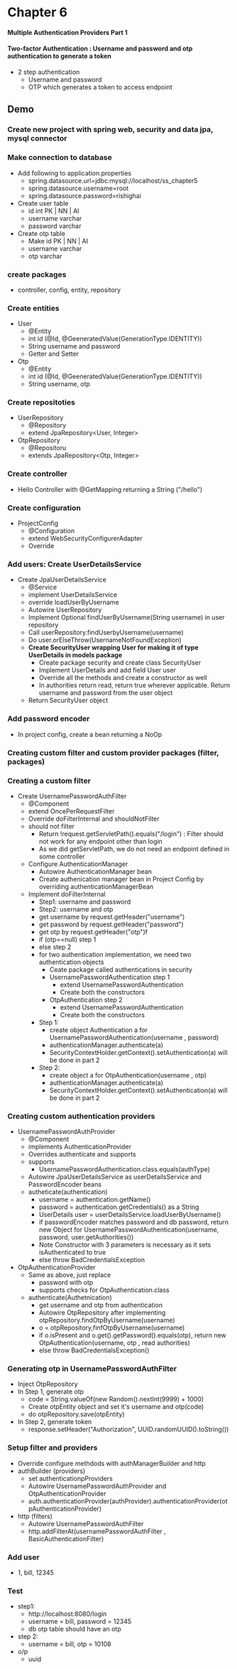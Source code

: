 # Chapter 6

#### Multiple Authentication Providers Part 1
#### Two-factor Authentication : Username and password and otp authentication to generate a token

- 2 step authentication
    - Username and password
    - OTP which generates a token to access endpoint

## Demo

### Create new project with spring web, security and data jpa, mysql connector

### Make connection to database
- Add following to application.properties
    - spring.datasource.url=jdbc:mysql://localhost/ss_chapter5
    - spring.datasource.username=root
    - spring.datasource.password=rishighai
- Create user table
    - id int PK | NN | AI
    - username varchar
    - password varchar
- Create otp table
    - Make id PK | NN | AI
    - username varchar
    - otp varchar
    
### create packages
- controller, config, entity, repository

### Create entities
- User
    - @Entity
    - int id (@Id, @GeeneratedValue(GenerationType.IDENTITY))
    - String username and password
    - Getter and Setter
- Otp
    - @Entity
    - int id (@Id, @GeeneratedValue(GenerationType.IDENTITY))
    - String username, otp
    
### Create repositoties
- UserRepository
    - @Repository
    - extend JpaRepository<User, Integer>
- OtpRepository
    - @Repositoru
    - extends JpaRepository<Otp, Integer>

### Create controller
- Hello Controller with @GetMapping returning a String ("/hello")

### Create configuration
- ProjectConfig
    - @Configuration
    - extend WebSecurityConfigurerAdapter
    - Override
    
### Add users: Create UserDetailsService
- Create JpaUserDetailsService
    - @Service
    - implement UserDetailsService
    - override loadUserByUsername
    - Autowire UserRepository
    - Implement Optional<User> findUserByUsername(String username) in user repository
    - Call userRepository.findUserbyUsername(username)
    - Do user.orElseThrow(UsernameNotFoundException)
    - <b>Create SecurityUser wrapping User for making it of type UserDetails in models package</b>
        - Create package security and create class SecurityUser
        - Implement UserDetails and add field User user
        - Override all the methods  and create a constructor as well
        - In authorities return read, return true wherever applicable. Return username and password from the user object
    - Return SecurityUser object
    
### Add password encoder
- In project config, create a bean returning a NoOp

### Creating custom filter and custom provider packages (filter, packages)

### Creating a custom filter
- Create UsernamePasswordAuthFilter
    - @Component
    - extend OncePerRequestFilter
    - Override doFilterInternal and shouldNotFilter
    - should not filter
        - Return !request.getServletPath().equals("/login") : Filter should not work for any endpoint other than login
        - As we did getServletPath, we do not need an endpoint defined in some controller
    - Configure AuthenticationManager
        - Autowire AuthenticationManager bean
        - Create authenication manager bean in Project Config by overriding authenticationManagerBean
    - Implement doFilterInternal
        - Step1: username and password
        - Step2: username and otp
        - get username by request.getHeader("username")
        - get password by request.getHeader("password")
        - get otp by request.getHeader("otp")f
        - if (otp==null) step 1
        - else step 2
        - for two authentication implementation, we need two authentication objects
            - Ceate package called authentications in security
            - UsernamePasswordAuthentication step 1
                - extend UsernamePasswordAuthentication
                - Create both the constructors
            - OtpAuthentication step 2
                - extend UsernamePasswordAuthentication
                - Create both the constructors
        - Step 1:
            - create object Authentication a for UsernamePasswordAuthentication(username , password)
            - authenticationManager.authenticate(a)
            - SecurityContextHolder.getContext().setAuthentication(a) will be done in part 2
        - Step 2:
            - create object a for OtpAuthentication(username , otp)
            - authenticationManager.authenticate(a)
            - SecurityContextHolder.getContext().setAuthentication(a) will be done in part 2
    
### Creating custom authentication providers
- UsernamePasswordAuthProvider
    - @Component
    - implements AuthenticationProvider
    - Overrides authenticate and supports
    - supports
        - UsernamePasswordAuthentication.class.equals(authType)
    - Autowire JpaUserDetailsService as userDetailsService and PasswordEncoder beans
    - autheticate(authentication)
        - username = authentication.getName()
        - password = authentication.getCredentials() as a String
        - UserDetails user = userDetailsService.loadUserByUsername()
        - if passwordEncoder matches password and db password, return new Object for UsernamePasswordAuthentication(username, password, user.getAuthorities())
        - Note Constructor with 3 parameters is necessary as it sets isAuthenticated to true
        - else throw BadCredentialsException
- OtpAuthenticationProvider
    - Same as above, just replace  
        - password with otp
        - supports checks for OtpAuthentication.class
    - authenticate(Authetnication)
        - get username and otp from authentication
        - Autowire OtpRepository after implementing otpRepository.findOtpByUsername(username)
        - o = otpRepository,finfOtpByUsername(username)
        - if o.isPresent and o.get().getPassword().equals(otp), return new OtpAuthentication(username, otp , read authorities)
        - else throw BadCredentialsException()
    

### Generating otp in UsernamePasswordAuthFilter
- Inject OtpRepository
- In Step 1, generate otp
    - code = String.valueOf(new Random().nextInt(9999) + 1000)
    - Create otpEntity object and set it's username and otp(code)
    - do otpRepository.save(otpEntity)
- In Step 2, generate token
    - response.setHeader("Authorization", UUID.randomUUID().toString())

### Setup filter and providers
- Override configure methdods  with authManagerBuilder and http
- authBuilder (providers)
    - set authenticationpProviders
    - Autowire UsernamePasswordAuthProvider and OtpAuthenticationProvider
    - auth.authenticationProvider(authProvider).authenticationProvider(otpAuthenticationProvider)
- http (filters)
    - Autowire UsernamePasswordAuthFilter
    - http.addFilterAt(usernamePasswordAuthFilter , BasicAuthenticationFilter)
    
### Add user 
- 1, bill, 12345

### Test 

- step1:
    - http://localhost:8080/login
    - username = bill, password = 12345
    - db otp table should have an otp
- step 2:
    - username = bill, otp = 10108
- o/p
    - uuid